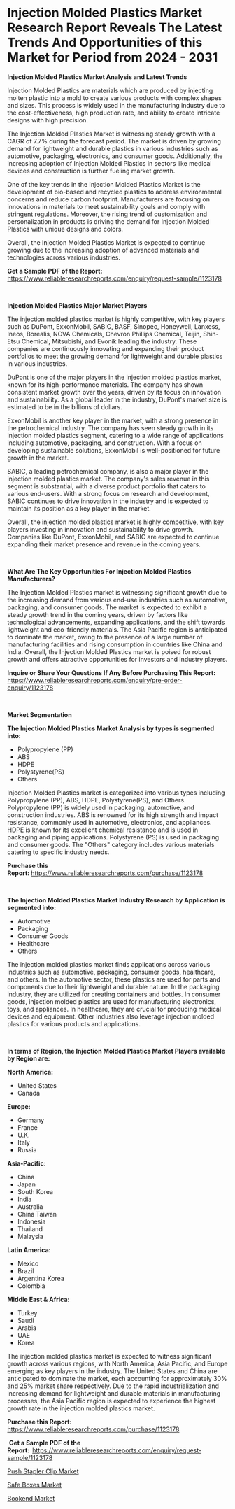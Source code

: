 <p><h1>Injection Molded Plastics Market Research Report Reveals The Latest Trends And Opportunities of this Market for Period from 2024 - 2031</h1></p><p><strong>Injection Molded Plastics Market Analysis and Latest Trends</strong></p>
<p><p>Injection Molded Plastics are materials which are produced by injecting molten plastic into a mold to create various products with complex shapes and sizes. This process is widely used in the manufacturing industry due to the cost-effectiveness, high production rate, and ability to create intricate designs with high precision.</p><p>The Injection Molded Plastics Market is witnessing steady growth with a CAGR of 7.7% during the forecast period. The market is driven by growing demand for lightweight and durable plastics in various industries such as automotive, packaging, electronics, and consumer goods. Additionally, the increasing adoption of Injection Molded Plastics in sectors like medical devices and construction is further fueling market growth.</p><p>One of the key trends in the Injection Molded Plastics Market is the development of bio-based and recycled plastics to address environmental concerns and reduce carbon footprint. Manufacturers are focusing on innovations in materials to meet sustainability goals and comply with stringent regulations. Moreover, the rising trend of customization and personalization in products is driving the demand for Injection Molded Plastics with unique designs and colors.</p><p>Overall, the Injection Molded Plastics Market is expected to continue growing due to the increasing adoption of advanced materials and technologies across various industries.</p></p>
<p><strong>Get a Sample PDF of the Report:&nbsp;</strong> <a href="https://www.reliableresearchreports.com/enquiry/request-sample/1123178">https://www.reliableresearchreports.com/enquiry/request-sample/1123178</a></p>
<p>&nbsp;</p>
<p><strong>Injection Molded Plastics Major Market Players</strong></p>
<p><p>The injection molded plastics market is highly competitive, with key players such as DuPont, ExxonMobil, SABIC, BASF, Sinopec, Honeywell, Lanxess, Ineos, Borealis, NOVA Chemicals, Chevron Phillips Chemical, Teijin, Shin-Etsu Chemical, Mitsubishi, and Evonik leading the industry. These companies are continuously innovating and expanding their product portfolios to meet the growing demand for lightweight and durable plastics in various industries.</p><p>DuPont is one of the major players in the injection molded plastics market, known for its high-performance materials. The company has shown consistent market growth over the years, driven by its focus on innovation and sustainability. As a global leader in the industry, DuPont's market size is estimated to be in the billions of dollars.</p><p>ExxonMobil is another key player in the market, with a strong presence in the petrochemical industry. The company has seen steady growth in its injection molded plastics segment, catering to a wide range of applications including automotive, packaging, and construction. With a focus on developing sustainable solutions, ExxonMobil is well-positioned for future growth in the market.</p><p>SABIC, a leading petrochemical company, is also a major player in the injection molded plastics market. The company's sales revenue in this segment is substantial, with a diverse product portfolio that caters to various end-users. With a strong focus on research and development, SABIC continues to drive innovation in the industry and is expected to maintain its position as a key player in the market.</p><p>Overall, the injection molded plastics market is highly competitive, with key players investing in innovation and sustainability to drive growth. Companies like DuPont, ExxonMobil, and SABIC are expected to continue expanding their market presence and revenue in the coming years.</p></p>
<p>&nbsp;</p>
<p><strong>What Are The Key Opportunities For Injection Molded Plastics Manufacturers?</strong></p>
<p><p>The Injection Molded Plastics market is witnessing significant growth due to the increasing demand from various end-use industries such as automotive, packaging, and consumer goods. The market is expected to exhibit a steady growth trend in the coming years, driven by factors like technological advancements, expanding applications, and the shift towards lightweight and eco-friendly materials. The Asia Pacific region is anticipated to dominate the market, owing to the presence of a large number of manufacturing facilities and rising consumption in countries like China and India. Overall, the Injection Molded Plastics market is poised for robust growth and offers attractive opportunities for investors and industry players.</p></p>
<p><strong>Inquire or Share Your Questions If Any Before Purchasing This Report:</strong> <a href="https://www.reliableresearchreports.com/enquiry/pre-order-enquiry/1123178">https://www.reliableresearchreports.com/enquiry/pre-order-enquiry/1123178</a></p>
<p>&nbsp;</p>
<p><strong>Market Segmentation</strong></p>
<p><strong>The Injection Molded Plastics Market Analysis by types is segmented into:</strong></p>
<p><ul><li>Polypropylene (PP)</li><li>ABS</li><li>HDPE</li><li>Polystyrene(PS)</li><li>Others</li></ul></p>
<p><p>Injection Molded Plastics market is categorized into various types including Polypropylene (PP), ABS, HDPE, Polystyrene(PS), and Others. Polypropylene (PP) is widely used in packaging, automotive, and construction industries. ABS is renowned for its high strength and impact resistance, commonly used in automotive, electronics, and appliances. HDPE is known for its excellent chemical resistance and is used in packaging and piping applications. Polystyrene (PS) is used in packaging and consumer goods. The "Others" category includes various materials catering to specific industry needs.</p></p>
<p><strong>Purchase this Report:&nbsp;</strong><a href="https://www.reliableresearchreports.com/purchase/1123178">https://www.reliableresearchreports.com/purchase/1123178</a></p>
<p>&nbsp;</p>
<p><strong>The Injection Molded Plastics Market Industry Research by Application is segmented into:</strong></p>
<p><ul><li>Automotive</li><li>Packaging</li><li>Consumer Goods</li><li>Healthcare</li><li>Others</li></ul></p>
<p><p>The injection molded plastics market finds applications across various industries such as automotive, packaging, consumer goods, healthcare, and others. In the automotive sector, these plastics are used for parts and components due to their lightweight and durable nature. In the packaging industry, they are utilized for creating containers and bottles. In consumer goods, injection molded plastics are used for manufacturing electronics, toys, and appliances. In healthcare, they are crucial for producing medical devices and equipment. Other industries also leverage injection molded plastics for various products and applications.</p></p>
<p>&nbsp;</p>
<p><strong>In terms of Region, the Injection Molded Plastics Market Players available by Region are:</strong></p>
<p>
    <p> <strong> North America: </strong>
        <ul>
            <li>United States</li>
            <li>Canada</li>
        </ul>
        </p> 
    <p> <strong> Europe: </strong>
        <ul>
            <li>Germany</li>
            <li>France</li>
            <li>U.K.</li>
            <li>Italy</li>
            <li>Russia</li>
        </ul>
        </p> 
    <p> <strong> Asia-Pacific: </strong>
        <ul>
            <li>China</li>
            <li>Japan</li>
            <li>South Korea</li>
            <li>India</li>
            <li>Australia</li>
            <li>China Taiwan</li>
            <li>Indonesia</li>
            <li>Thailand</li>
            <li>Malaysia</li>
        </ul>
        </p> 
    <p> <strong> Latin America: </strong>
        <ul>
            <li>Mexico</li>
            <li>Brazil</li>
            <li>Argentina Korea</li>
            <li>Colombia</li>
        </ul>
        </p> 
    <p> <strong> Middle East & Africa: </strong>
        <ul>
            <li>Turkey</li>
            <li>Saudi</li>
            <li>Arabia</li>
            <li>UAE</li>
            <li>Korea</li>
        </ul>
    </p>
    </p>
<p><p>The injection molded plastics market is expected to witness significant growth across various regions, with North America, Asia Pacific, and Europe emerging as key players in the industry. The United States and China are anticipated to dominate the market, each accounting for approximately 30% and 25% market share respectively. Due to the rapid industrialization and increasing demand for lightweight and durable materials in manufacturing processes, the Asia Pacific region is expected to experience the highest growth rate in the injection molded plastics market.</p></p>
<p><strong>Purchase this Report: </strong><a href="https://www.reliableresearchreports.com/purchase/1123178">https://www.reliableresearchreports.com/purchase/1123178</a></p>
<p>&nbsp;<strong>Get a Sample PDF of the Report:&nbsp;&nbsp;</strong><a href="https://www.reliableresearchreports.com/enquiry/request-sample/1123178">https://www.reliableresearchreports.com/enquiry/request-sample/1123178</a></p>
<p><strong></strong></p>
<p><p><a href="https://view.publitas.com/reportprime-1/decoding-the-push-stapler-clip-market-a-deep-dive-into-the-latest-market-trends-market-segmentation-and-competitive-analysis/">Push Stapler Clip Market</a></p><p><a href="https://view.publitas.com/reportprime-1/safe-boxes-market-size-growth-outlook-from-2023-to-2030-projecting-at-markets-trends-analysis-by-application-regional-outlook-and-revenue/">Safe Boxes Market</a></p><p><a href="https://view.publitas.com/reportprime-1/bookend-market-size-share-trends-analysis-report-by-material-by-type-by-end-user-by-region-and-segment-forecasts-2023-2030/">Bookend Market</a></p></p>